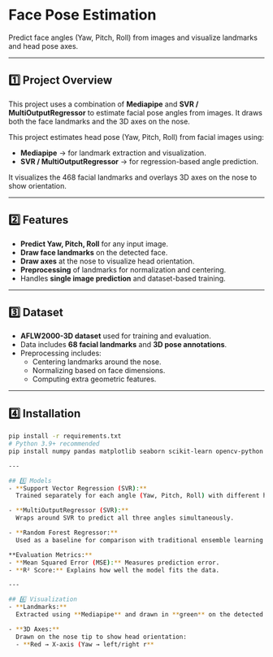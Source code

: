 # Face Pose Estimation

Predict face angles (Yaw, Pitch, Roll) from images and visualize landmarks and head pose axes.

---

## 1️⃣ Project Overview
This project uses a combination of **Mediapipe** and **SVR / MultiOutputRegressor** to estimate facial pose angles from images. It draws both the face landmarks and the 3D axes on the nose.

This project estimates head pose (Yaw, Pitch, Roll) from facial images using:

- **Mediapipe** → for landmark extraction and visualization.  
- **SVR / MultiOutputRegressor** → for regression-based angle prediction.  

It visualizes the 468 facial landmarks and overlays 3D axes on the nose to show orientation.

---

## 2️⃣ Features
- **Predict Yaw, Pitch, Roll** for any input image.
- **Draw face landmarks** on the detected face.
- **Draw axes** at the nose to visualize head orientation.
- **Preprocessing** of landmarks for normalization and centering.
- Handles **single image prediction** and dataset-based training.

---

## 3️⃣ Dataset
- **AFLW2000-3D dataset** used for training and evaluation.  
- Data includes **68 facial landmarks** and **3D pose annotations**.  
- Preprocessing includes:
  - Centering landmarks around the nose.
  - Normalizing based on face dimensions.
  - Computing extra geometric features.

---

## 4️⃣ Installation
```bash
pip install -r requirements.txt
# Python 3.9+ recommended
pip install numpy pandas matplotlib seaborn scikit-learn opencv-python mediapipe h5py

---

## 5️⃣ Models
- **Support Vector Regression (SVR):**  
  Trained separately for each angle (Yaw, Pitch, Roll) with different hyperparameters.  

- **MultiOutputRegressor (SVR):**  
  Wraps around SVR to predict all three angles simultaneously.  

- **Random Forest Regressor:**  
  Used as a baseline for comparison with traditional ensemble learning.  

**Evaluation Metrics:**  
- **Mean Squared Error (MSE):** Measures prediction error.  
- **R² Score:** Explains how well the model fits the data.  

---

## 6️⃣ Visualization
- **Landmarks:**  
  Extracted using **Mediapipe** and drawn in **green** on the detected face.  

- **3D Axes:**  
  Drawn on the nose tip to show head orientation:  
  - **Red → X-axis (Yaw → left/right r**


